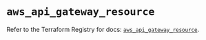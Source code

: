 # `aws_api_gateway_resource`

Refer to the Terraform Registry for docs: [`aws_api_gateway_resource`](https://registry.terraform.io/providers/hashicorp/aws/5.82.2/docs/resources/api_gateway_resource).
